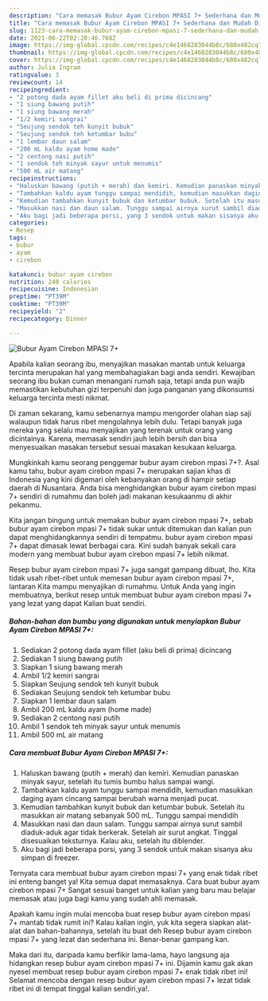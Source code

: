 ```yaml
---
description: "Cara memasak Bubur Ayam Cirebon MPASI 7+ Sederhana dan Mudah Dibuat"
title: "Cara memasak Bubur Ayam Cirebon MPASI 7+ Sederhana dan Mudah Dibuat"
slug: 1123-cara-memasak-bubur-ayam-cirebon-mpasi-7-sederhana-dan-mudah-dibuat
date: 2021-06-22T02:20:46.768Z
image: https://img-global.cpcdn.com/recipes/c4e1468283044b8c/680x482cq70/bubur-ayam-cirebon-mpasi-7-foto-resep-utama.jpg
thumbnail: https://img-global.cpcdn.com/recipes/c4e1468283044b8c/680x482cq70/bubur-ayam-cirebon-mpasi-7-foto-resep-utama.jpg
cover: https://img-global.cpcdn.com/recipes/c4e1468283044b8c/680x482cq70/bubur-ayam-cirebon-mpasi-7-foto-resep-utama.jpg
author: Julia Ingram
ratingvalue: 3
reviewcount: 14
recipeingredient:
- "2 potong dada ayam fillet aku beli di prima dicincang"
- "1 siung bawang putih"
- "1 siung bawang merah"
- "1/2 kemiri sangrai"
- "Seujung sendok teh kunyit bubuk"
- "Seujung sendok teh ketumbar bubu"
- "1 lembar daun salam"
- "200 mL kaldu ayam home made"
- "2 centong nasi putih"
- "1 sendok teh minyak sayur untuk menumis"
- "500 mL air matang"
recipeinstructions:
- "Haluskan bawang (putih + merah) dan kemiri. Kemudian panaskan minyak sayur, setelah itu tumis bumbu halus sampai wangi."
- "Tambahkan kaldu ayam tunggu sampai mendidih, kemudian masukkan daging ayam cincang sampai berubah warna menjadi pucat."
- "Kemudian tambahkan kunyit bubuk dan ketumbar bubuk. Setelah itu masukkan air matang sebanyak 500 mL. Tunggu sampai mendidih"
- "Masukkan nasi dan daun salam. Tunggu sampai airnya surut sambil diaduk-aduk agar tidak berkerak. Setelah air surut angkat. Tinggal disesuaikan teksturnya. Kalau aku, setelah itu diblender."
- "Aku bagi jadi beberapa porsi, yang 3 sendok untuk makan sisanya aku simpan di freezer."
categories:
- Resep
tags:
- bubur
- ayam
- cirebon

katakunci: bubur ayam cirebon 
nutrition: 248 calories
recipecuisine: Indonesian
preptime: "PT39M"
cooktime: "PT39M"
recipeyield: "2"
recipecategory: Dinner

---
```



![Bubur Ayam Cirebon MPASI 7+](https://img-global.cpcdn.com/recipes/c4e1468283044b8c/680x482cq70/bubur-ayam-cirebon-mpasi-7-foto-resep-utama.jpg)

Apabila kalian seorang ibu, menyajikan masakan mantab untuk keluarga tercinta merupakan hal yang membahagiakan bagi anda sendiri. Kewajiban seorang ibu bukan cuman menangani rumah saja, tetapi anda pun wajib memastikan kebutuhan gizi terpenuhi dan juga panganan yang dikonsumsi keluarga tercinta mesti nikmat.

Di zaman  sekarang, kamu sebenarnya mampu mengorder olahan siap saji walaupun tidak harus ribet mengolahnya lebih dulu. Tetapi banyak juga mereka yang selalu mau menyajikan yang terenak untuk orang yang dicintainya. Karena, memasak sendiri jauh lebih bersih dan bisa menyesuaikan masakan tersebut sesuai masakan kesukaan keluarga. 



Mungkinkah kamu seorang penggemar bubur ayam cirebon mpasi 7+?. Asal kamu tahu, bubur ayam cirebon mpasi 7+ merupakan sajian khas di Indonesia yang kini digemari oleh kebanyakan orang di hampir setiap daerah di Nusantara. Anda bisa menghidangkan bubur ayam cirebon mpasi 7+ sendiri di rumahmu dan boleh jadi makanan kesukaanmu di akhir pekanmu.

Kita jangan bingung untuk memakan bubur ayam cirebon mpasi 7+, sebab bubur ayam cirebon mpasi 7+ tidak sukar untuk ditemukan dan kalian pun dapat menghidangkannya sendiri di tempatmu. bubur ayam cirebon mpasi 7+ dapat dimasak lewat berbagai cara. Kini sudah banyak sekali cara modern yang membuat bubur ayam cirebon mpasi 7+ lebih nikmat.

Resep bubur ayam cirebon mpasi 7+ juga sangat gampang dibuat, lho. Kita tidak usah ribet-ribet untuk memesan bubur ayam cirebon mpasi 7+, lantaran Kita mampu menyajikan di rumahmu. Untuk Anda yang ingin membuatnya, berikut resep untuk membuat bubur ayam cirebon mpasi 7+ yang lezat yang dapat Kalian buat sendiri.

<!--inarticleads1-->

##### Bahan-bahan dan bumbu yang digunakan untuk menyiapkan Bubur Ayam Cirebon MPASI 7+:

1. Sediakan 2 potong dada ayam fillet (aku beli di prima) dicincang
1. Sediakan 1 siung bawang putih
1. Siapkan 1 siung bawang merah
1. Ambil 1/2 kemiri sangrai
1. Siapkan Seujung sendok teh kunyit bubuk
1. Sediakan Seujung sendok teh ketumbar bubu
1. Siapkan 1 lembar daun salam
1. Ambil 200 mL kaldu ayam (home made)
1. Sediakan 2 centong nasi putih
1. Ambil 1 sendok teh minyak sayur untuk menumis
1. Ambil 500 mL air matang




<!--inarticleads2-->

##### Cara membuat Bubur Ayam Cirebon MPASI 7+:

1. Haluskan bawang (putih + merah) dan kemiri. Kemudian panaskan minyak sayur, setelah itu tumis bumbu halus sampai wangi.
1. Tambahkan kaldu ayam tunggu sampai mendidih, kemudian masukkan daging ayam cincang sampai berubah warna menjadi pucat.
1. Kemudian tambahkan kunyit bubuk dan ketumbar bubuk. Setelah itu masukkan air matang sebanyak 500 mL. Tunggu sampai mendidih
1. Masukkan nasi dan daun salam. Tunggu sampai airnya surut sambil diaduk-aduk agar tidak berkerak. Setelah air surut angkat. Tinggal disesuaikan teksturnya. Kalau aku, setelah itu diblender.
1. Aku bagi jadi beberapa porsi, yang 3 sendok untuk makan sisanya aku simpan di freezer.




Ternyata cara membuat bubur ayam cirebon mpasi 7+ yang enak tidak ribet ini enteng banget ya! Kita semua dapat memasaknya. Cara buat bubur ayam cirebon mpasi 7+ Sangat sesuai banget untuk kalian yang baru mau belajar memasak atau juga bagi kamu yang sudah ahli memasak.

Apakah kamu ingin mulai mencoba buat resep bubur ayam cirebon mpasi 7+ mantab tidak rumit ini? Kalau kalian ingin, yuk kita segera siapkan alat-alat dan bahan-bahannya, setelah itu buat deh Resep bubur ayam cirebon mpasi 7+ yang lezat dan sederhana ini. Benar-benar gampang kan. 

Maka dari itu, daripada kamu berfikir lama-lama, hayo langsung aja hidangkan resep bubur ayam cirebon mpasi 7+ ini. Dijamin kamu gak akan nyesel membuat resep bubur ayam cirebon mpasi 7+ enak tidak ribet ini! Selamat mencoba dengan resep bubur ayam cirebon mpasi 7+ lezat tidak ribet ini di tempat tinggal kalian sendiri,ya!.

